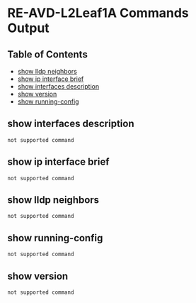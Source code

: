 # RE-AVD-L2Leaf1A Commands Output

## Table of Contents

- [show lldp neighbors](#show-lldp-neighbors)
- [show ip interface brief](#show-ip-interface-brief)
- [show interfaces description](#show-interfaces-description)
- [show version](#show-version)
- [show running-config](#show-running-config)
## show interfaces description

```
not supported command
```
## show ip interface brief

```
not supported command
```
## show lldp neighbors

```
not supported command
```
## show running-config

```
not supported command
```
## show version

```
not supported command
```
